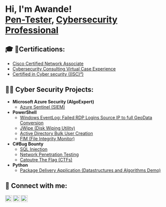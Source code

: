 <h1>Hi, I'm Awande! <br/><a href="https://github.com/Cybershezi">Pen-Tester</a>, <a href="https://www.linkedin.com/in/awande-shezi-31a236211/r/">Cybersecurity Professional</a> </h1>
<h2><b>🎓 📜Certifications:</b></h2>

- [Cisco Certified Network Associate](https://imgur.com/a/lBV2wTI)
- [Cybersecurity Consulting Virtual Case Experience](https://imgur.com/a/VW7DweY)
- [Certified in Cyber security ((ISC)²)](https://imgur.com/a/VW7DweY)


<h2>👨‍💻 Cyber Security Projects:</h2>

- <b>Microsoft Azure Security (AlgoExpert)</b>
  - [Azure Sentinel (SIEM)](https://github.com/CyberShezi/azure/blob/8a01fbde3cdc017173f20f22568dea81743ff18c/azure)
- <b>PowerShell</b>
  - [Windows EventLog: Failed RDP Logins Source IP to full GeoData Conversion](https://github.com/joshmadakor1/Sentinel-Lab)
  - [JWipe (Disk Wiping Utility)](https://github.com/joshmadakor1/Jwipe.PowerShell)
  - [Active Directory Bulk User Creation](https://github.com/joshmadakor1/AD_PS)
  - [FIM (File Integrity Monitor)](https://github.com/joshmadakor1/PowerShell-Integrity-FIM)
- <b>C#Bug Bounty</b>
  - [SQL Injection](https://github.com/joshmadakor1/EncrypterPOC)
  - [Network Penetration Testing](https://github.com/joshmadakor1/DecrypterPOC)
  - [Catputre The Flag (CTFs)](https://github.com/joshmadakor1/Key-Logger-With-Email)
- <b>Python</b>
  - [Package Delivery Application (Datastructures and Algorithms Demo)](https://github.com/joshmadakor1/Package-Delivery-Pathfinding-Algorithm)


<h2> 🤳 Connect with me:</h2>

[<img align="left" alt="JoshMadakor | Twitter" width="22px" src="https://cdn.jsdelivr.net/npm/simple-icons@v3/icons/twitter.svg" />][twitter]
[<img align="left" alt="JoshMadakor | LinkedIn" width="22px" src="https://cdn.jsdelivr.net/npm/simple-icons@v3/icons/linkedin.svg" />][linkedin]
[<img align="left" alt="JoshMadakor | Instagram" width="22px" src="https://cdn.jsdelivr.net/npm/simple-icons@v3/icons/instagram.svg" />][instagram]

[twitter]: https://twitter.com/SheziAwande
[instagram]: https://www.instagram.com/awande_shezi/
[linkedin]: https://www.linkedin.com/in/awande-shezi-31a236211/

<!--
**** is a ✨ _special_ ✨ repository because its `README.md` (this file) appears on your GitHub profile.

Here are some ideas to get you started:

- 🔭 I’m currently working on ...
- 🌱 I’m currently learning ...
- 👯 I’m looking to collaborate on ...
- 🤔 I’m looking for help with ...
- 💬 Ask me about ...
- 📫 How to reach me: ...
- 😄 Pronouns: ...
- ⚡ Fun fact: ...
-->
